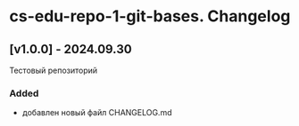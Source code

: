 # cs-edu-repo-1-git-bases. Changelog

## [v1.0.0] - 2024.09.30

Тестовый репозиторий

### Added

 - добавлен новый файл CHANGELOG.md

